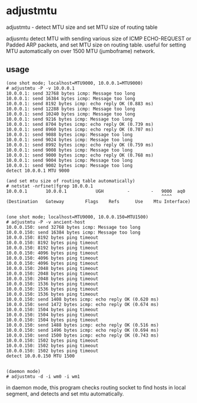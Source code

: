 adjustmtu
=========

adjustmtu - detect MTU size and set MTU size of routing table

adjusmtu detect MTU with sending various size of ICMP ECHO-REQUEST or Padded ARP packets,
and set MTU size on routing table.
useful for setting MTU automatically on over 1500 MTU (jumboframe) network.

usage
-----
	(one shot mode; localhost=MTU9000, 10.0.0.1=MTU9000)
	# adjustmtu -P -v 10.0.0.1
	10.0.0.1: send 32768 bytes icmp: Message too long
	10.0.0.1: send 16384 bytes icmp: Message too long
	10.0.0.1: send 8192 bytes icmp: echo reply OK (0.883 ms)
	10.0.0.1: send 12288 bytes icmp: Message too long
	10.0.0.1: send 10240 bytes icmp: Message too long
	10.0.0.1: send 9216 bytes icmp: Message too long
	10.0.0.1: send 8704 bytes icmp: echo reply OK (0.739 ms)
	10.0.0.1: send 8960 bytes icmp: echo reply OK (0.707 ms)
	10.0.0.1: send 9088 bytes icmp: Message too long
	10.0.0.1: send 9024 bytes icmp: Message too long
	10.0.0.1: send 8992 bytes icmp: echo reply OK (0.759 ms)
	10.0.0.1: send 9008 bytes icmp: Message too long
	10.0.0.1: send 9000 bytes icmp: echo reply OK (0.768 ms)
	10.0.0.1: send 9004 bytes icmp: Message too long
	10.0.0.1: send 9002 bytes icmp: Message too long
	detect 10.0.0.1 MTU 9000

	(and set mtu size of routing table automatically)
	# netstat -nrfinet|fgrep 10.0.0.1
	10.0.0.1       10.0.0.1           UGH         -        -   9000  aq0
	                                                           ^^^^
	(Destination   Gateway		  Flags    Refs      Use    Mtu Interface)


	(one shot mode; localhost=MTU9000, 10.0.0.150=MTU1500)
	# adjustmtu -P -v ancient-host
	10.0.0.150: send 32768 bytes icmp: Message too long
	10.0.0.150: send 16384 bytes icmp: Message too long
	10.0.0.150: 8192 bytes ping timeout
	10.0.0.150: 8192 bytes ping timeout
	10.0.0.150: 8192 bytes ping timeout
	10.0.0.150: 4096 bytes ping timeout
	10.0.0.150: 4096 bytes ping timeout
	10.0.0.150: 4096 bytes ping timeout
	10.0.0.150: 2048 bytes ping timeout
	10.0.0.150: 2048 bytes ping timeout
	10.0.0.150: 2048 bytes ping timeout
	10.0.0.150: 1536 bytes ping timeout
	10.0.0.150: 1536 bytes ping timeout
	10.0.0.150: 1536 bytes ping timeout
	10.0.0.150: send 1408 bytes icmp: echo reply OK (0.620 ms)
	10.0.0.150: send 1472 bytes icmp: echo reply OK (0.674 ms)
	10.0.0.150: 1504 bytes ping timeout
	10.0.0.150: 1504 bytes ping timeout
	10.0.0.150: 1504 bytes ping timeout
	10.0.0.150: send 1488 bytes icmp: echo reply OK (0.516 ms)
	10.0.0.150: send 1496 bytes icmp: echo reply OK (0.694 ms)
	10.0.0.150: send 1500 bytes icmp: echo reply OK (0.743 ms)
	10.0.0.150: 1502 bytes ping timeout
	10.0.0.150: 1502 bytes ping timeout
	10.0.0.150: 1502 bytes ping timeout
	detect 10.0.0.150 MTU 1500


	(daemon mode)
	# adjustmtu -d -i wm0 -i wm1


in daemon mode, this program checks routing socket to find hosts in local segment, and detects and set mtu automatically.
